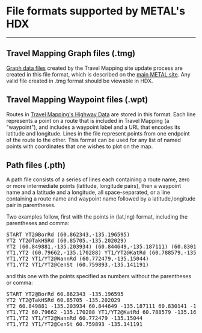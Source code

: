 # File formats supported by METAL's HDX

---

## Travel Mapping Graph files (.tmg)

[Graph data files](http://tm.teresco.org/graphs/) created by the Travel Mapping site update process are created in this file format, which is described on the [main METAL site](http://courses.teresco.org/metal/graph-formats.shtml).  Any valid file created in .tmg format should be viewable in HDX.

## Travel Mapping Waypoint files (.wpt)

Routes in [Travel Mapping's Highway Data](https://github.com/TravelMapping/HighwayData) are stored in this format.  Each line represents a point on a route that is included in Travel Mapping (a "waypoint"), and includes a waypoint label and a URL that encodes its latitude and longitude.  Lines in the file represent points from one endpoint of the route to the other.  This format can be used for any list of named points with coordinates that one wishes to plot on the map.

## Path files (.pth)

A path file consists of a series of lines each containing a route name, zero or more intermediate points (latitude, longitude pairs), then a waypoint name and a latitude and a longitude, all space-separated, or a line containing a route name and waypoint name followed by a latitude,longitude pair in parentheses.

Two examples follow, first with the points in (lat,lng) format, including the parentheses and comma:

<pre>
START YT2@BorRd (60.862343,-135.196595)
YT2 YT2@TakHSRd (60.85705,-135.202029)
YT2 (60.849881,-135.203934) (60.844649,-135.187111) (60.830141,-135.187454) YT1_N/YT2_N (60.810264,-135.205286)
YT1,YT2 (60.79662,-135.170288) YT1/YT2@KatRd (60.788579,-135.166302)
YT1,YT2 YT1/YT2@WannRd (60.772479,-135.15044)
YT1,YT2 YT1/YT2@CenSt (60.759893,-135.141191)
</pre>

and this one with the points specified as numbers without the parentheses or comma:

<pre>
START YT2@BorRd 60.862343 -135.196595
YT2 YT2@TakHSRd 60.85705 -135.202029
YT2 60.849881 -135.203934 60.844649 -135.187111 60.830141 -135.187454 YT1_N/YT2_N 60.810264 -135.205286
YT1,YT2 60.79662 -135.170288 YT1/YT2@KatRd 60.788579 -135.166302
YT1,YT2 YT1/YT2@WannRd 60.772479 -135.15044
YT1,YT2 YT1/YT2@CenSt 60.759893 -135.141191
</pre>
